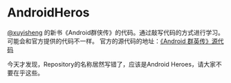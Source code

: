 # AndroidHeros
[@xuyisheng](https://github.com/xuyisheng) 的新书《Android群侠传》的代码。通过敲写代码的方式进行学习。可能会和官方提供的代码不一样。
官方的源代码的地址：[《Android 群英传》源代码](https://github.com/xuyisheng/AndroidHeroes)

今天才发现，Repository的名称居然写错了，应该是Android Heroes，请大家不要在乎这些。


